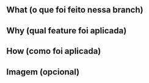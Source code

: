 ## What (o que foi feito nessa branch)

## Why (qual feature foi aplicada)

## How (como foi aplicada)

## Imagem (opcional) 
